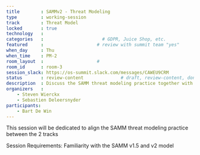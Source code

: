 ```yaml
---
title        : SAMMv2 - Threat Modeling
type         : working-session
track        : Threat Model
locked       : true
technology   :
categories   :                      # GDPR, Juice Shop, etc.
featured     :                    # review with summit team "yes"
when_day     : Thu
when_time    : PM-2
room_layout  :                    #
room_id      : room-3
session_slack: https://os-summit.slack.com/messages/CAWEU9CRM
status       : review-content              # draft, review-content, done
description  : Discuss the SAMM threat modeling practice together with the SAMM team
organizers   :
    - Steven Wierckx
    - Sebastien Deleersnyder
participants:
    - Bart De Win
---
```


This session will be dedicated to align the SAMM threat modeling practice between the 2 tracks

Session Requirements: Familiarity with the SAMM v1.5 and v2 model
